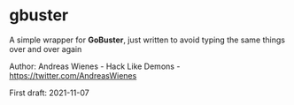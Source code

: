 # gbuster

A simple wrapper for **GoBuster**, just written to avoid typing the same things over and over again

Author: Andreas Wienes - Hack Like Demons - https://twitter.com/AndreasWienes

First draft: 2021-11-07
